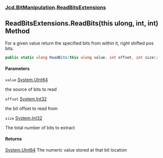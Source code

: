 ### [Jcd.BitManipulation](Jcd.BitManipulation.md 'Jcd.BitManipulation').[ReadBitsExtensions](Jcd.BitManipulation.ReadBitsExtensions.md 'Jcd.BitManipulation.ReadBitsExtensions')

## ReadBitsExtensions.ReadBits(this ulong, int, int) Method

For a given value return the specified bits from within it, right shifted pos bits.

```csharp
public static ulong ReadBits(this ulong value, int offset, int size);
```
#### Parameters

<a name='Jcd.BitManipulation.ReadBitsExtensions.ReadBits(thisulong,int,int).value'></a>

`value` [System.UInt64](https://docs.microsoft.com/en-us/dotnet/api/System.UInt64 'System.UInt64')

the source of bits to read

<a name='Jcd.BitManipulation.ReadBitsExtensions.ReadBits(thisulong,int,int).offset'></a>

`offset` [System.Int32](https://docs.microsoft.com/en-us/dotnet/api/System.Int32 'System.Int32')

the bit offset to read from

<a name='Jcd.BitManipulation.ReadBitsExtensions.ReadBits(thisulong,int,int).size'></a>

`size` [System.Int32](https://docs.microsoft.com/en-us/dotnet/api/System.Int32 'System.Int32')

The total number of bits to extract

#### Returns
[System.UInt64](https://docs.microsoft.com/en-us/dotnet/api/System.UInt64 'System.UInt64')
The numeric value stored at that bit location